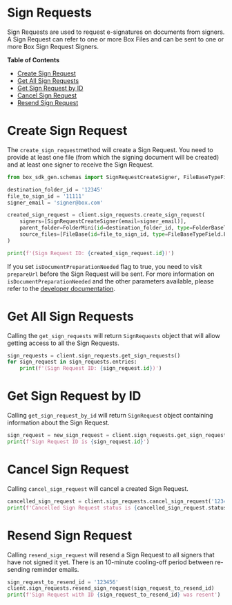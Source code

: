 # Sign Requests

Sign Requests are used to request e-signatures on documents from signers.  
A Sign Request can refer to one or more Box Files and can be sent to one or more Box Sign Request Signers.

<!-- START doctoc generated TOC please keep comment here to allow auto update -->
<!-- DON'T EDIT THIS SECTION, INSTEAD RE-RUN doctoc TO UPDATE -->
**Table of Contents**

- [Create Sign Request](#create-sign-request)
- [Get All Sign Requests](#get-all-sign-requests)
- [Get Sign Request by ID](#get-sign-request-by-id)
- [Cancel Sign Request](#cancel-sign-request)
- [Resend Sign Request](#resend-sign-request)

<!-- END doctoc generated TOC please keep comment here to allow auto update -->

# Create Sign Request

The `create_sign_request`method will create a Sign Request. You need to provide at least one file
(from which the signing document will be created) and at least one signer to receive the Sign Request.

```python
from box_sdk_gen.schemas import SignRequestCreateSigner, FileBaseTypeField, FolderBaseTypeField, FileBase, FolderMini

destination_folder_id = '12345'
file_to_sign_id = '11111'
signer_email = 'signer@box.com'

created_sign_request = client.sign_requests.create_sign_request(
    signers=[SignRequestCreateSigner(email=signer_email)],
    parent_folder=FolderMini(id=destination_folder_id, type=FolderBaseTypeField.FOLDER.value),
    source_files=[FileBase(id=file_to_sign_id, type=FileBaseTypeField.FILE.value)]
)

print(f'(Sign Request ID: {created_sign_request.id})')
```

If you set `isDocumentPreparationNeeded` flag to true, you need to visit `prepareUrl` before the Sign Request will be sent.
For more information on `isDocumentPreparationNeeded` and the other parameters available, please refer to the [developer documentation](https://developer.box.com/guides/sign-request/).

# Get All Sign Requests

Calling the `get_sign_requests` will return `SignRequests` object that will allow getting access to all the Sign Requests.

```python
sign_requests = client.sign_requests.get_sign_requests()
for sign_request in sign_requests.entries:
    print(f'(Sign Request ID: {sign_request.id})')
```

# Get Sign Request by ID

Calling `get_sign_request_by_id` will return `SignRequest` object containing information about the Sign Request.

```python
sign_request = new_sign_request = client.sign_requests.get_sign_request_by_id('123456')
print(f'Sign Request ID is {sign_request.id}')
```

# Cancel Sign Request

Calling `cancel_sign_request` will cancel a created Sign Request.

```python
cancelled_sign_request = client.sign_requests.cancel_sign_request('123456')
print(f'Cancelled Sign Request status is {cancelled_sign_request.status}')
```

# Resend Sign Request

Calling `resend_sign_request` will resend a Sign Request to all signers that have not signed it yet.
There is an 10-minute cooling-off period between re-sending reminder emails.

```python
sign_request_to_resend_id = '123456'
client.sign_requests.resend_sign_request(sign_request_to_resend_id)
print(f'Sign Request with ID {sign_request_to_resend_id} was resent')
```
